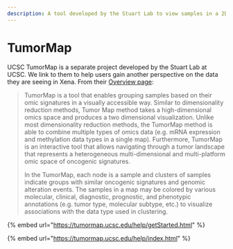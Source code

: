 ```yaml
---
description: A tool developed by the Stuart Lab to view samples in a 2D layout
---
```


# TumorMap

UCSC TumorMap is a separate project developed by the Stuart Lab at UCSC. We link to them to help users gain another perspective on the data they are seeing in Xena. From their [Overview page](https://tumormap.ucsc.edu/help/overview.html):

> TumorMap is a tool that enables grouping samples based on their omic signatures in a visually accessible way. Similar to dimensionality reduction methods, Tumor Map method takes a high-dimensional omics space and produces a two dimensional visualization. Unlike most dimensionality reduction methods, the TumorMap method is able to combine multiple types of omics data \(e.g. mRNA expression and methylation data types in a single map\). Furthermore, TumorMap is an interactive tool that allows navigating through a tumor landscape that represents a heterogeneous multi-dimensional and multi-platform omic space of oncogenic signatures.
>
> In the TumorMap, each node is a sample and clusters of samples indicate groups with similar oncogenic signatures and genomic alteration events. The samples in a map may be colored by various molecular, clinical, diagnostic, prognostic, and phenotypic annotations \(e.g. tumor type, molecular subtype, etc.\) to visualize associations with the data type used in clustering.

{% embed url="https://tumormap.ucsc.edu/help/getStarted.html" %}

{% embed url="https://tumormap.ucsc.edu/help/index.html" %}



